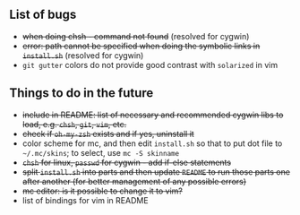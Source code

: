 ## List of bugs

* ~~when doing chsh - command not found~~ (resolved for cygwin)
* ~~error: path cannot be specified when doing the symbolic links in `install.sh`~~ (resolved for cygwin)
* `git gutter` colors do not provide good contrast with `solarized` in vim

## Things to do in the future

* ~~include in README: list of necessary and recommended cygwin libs to load, e.g. `chsh`, `git`, `vim`, etc.~~
* ~~check if `oh-my-zsh` exists and if yes, uninstall it~~
* color scheme for mc, and then edit `install.sh` so that to put dot file to `~/.mc/skins`; to select, use `mc -S skinname`
* ~~`chsh` for linux, `passwd` for cygwin - add if-else statements~~
* ~~split `install.sh` into parts and then update `README` to run those parts one after another (for better management of any possible errors)~~
* ~~mc editor: is it possible to change it to vim?~~  
* list of bindings for vim in README
